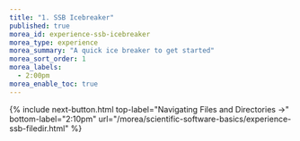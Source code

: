 ```yaml
---
title: "1. SSB Icebreaker"
published: true
morea_id: experience-ssb-icebreaker
morea_type: experience
morea_summary: "A quick ice breaker to get started"
morea_sort_order: 1
morea_labels:
  - 2:00pm
morea_enable_toc: true
---
```


{% include next-button.html
  top-label="Navigating Files and Directories ->"
  bottom-label="2:10pm"
  url="/morea/scientific-software-basics/experience-ssb-filedir.html" %}